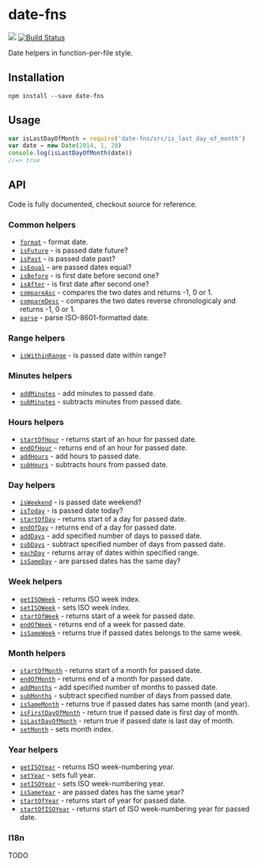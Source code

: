 # date-fns
[![](http://img.shields.io/npm/v/date-fns.svg)](https://www.npmjs.org/package/date-fns)
[![Build Status](https://travis-ci.org/js-fns/date-fns.svg)](https://travis-ci.org/js-fns/date-fns)

Date helpers in function-per-file style.

## Installation

```
npm install --save date-fns
```

## Usage

``` javascript
var isLastDayOfMonth = require('date-fns/src/is_last_day_of_month')
var date = new Date(2014, 1, 28)
console.log(isLastDayOfMonth(date))
//=> true
```

## API

Code is fully documented, checkout source for reference.

### Common helpers

* [`format`](./src/format.js) - format date.
* [`isFuture`](./src/is_future.js) - is passed date future?
* [`isPast`](./src/is_future.js) - is passed date past?
* [`isEqual`](./src/is_equal.js) - are passed dates equal?
* [`isBefore`](./src/is_before.js) - is first date before second one?
* [`isAfter`](./src/is_after.js) - is first date after second one?
* [`compareAsc`](./src/compare_asc.js) - compares the two dates and returns -1, 0 or 1.
* [`compareDesc`](./src/compare_desc.js) - compares the two dates reverse chronologicaly and returns -1, 0 or 1.
* [`parse`](./src/parse.js) - parse ISO-8601-formatted date.

### Range helpers

* [`isWithinRange`](./src/is_within_range.js) - is passed date within range?

### Minutes helpers

* [`addMinutes`](./src/add_minutes.js) - add minutes to passed date.
* [`subMinutes`](./src/sub_minutes.js) - subtracts minutes from passed date.

### Hours helpers
* [`startOfHour`](./src/start_of_hour.js) - returns start of an hour for passed date.
* [`endOfHour`](./src/end_of_hour.js) - returns end of an hour for passed date.
* [`addHours`](./src/add_hours.js) - add hours to passed date.
* [`subHours`](./src/sub_hours.js) - subtracts hours from passed date.

### Day helpers

* [`isWeekend`](./src/is_weekend.js) - is passed date weekend?
* [`isToday`](./src/is_today.js) - is passed date today?
* [`startOfDay`](./src/start_of_day.js) - returns start of a day for passed date.
* [`endOfDay`](./src/end_of_day.js) - returns end of a day for passed date.
* [`addDays`](./src/add_days.js) - add specified number of days to passed date.
* [`subDays`](./src/sub_days.js) - subtract specified number of days from passed date.
* [`eachDay`](./src/each_day.js) - returns array of dates within specified range.
* [`isSameDay`](./src/is_same_day.js) - are parssed dates has the same day?

### Week helpers

* [`getISOWeek`](./src/get_iso_week.js) - returns ISO week index.
* [`setISOWeek`](./src/set_iso_week.js) - sets ISO week index.
* [`startOfWeek`](./src/start_of_week.js) - returns start of a week for passed date.
* [`endOfWeek`](./src/end_of_week.js) - returns end of a week for passed date.
* [`isSameWeek`](./src/is_same_week.js) - returns true if passed dates belongs to the same week.

### Month helpers

* [`startOfMonth`](./src/start_of_month.js) - returns start of a month for passed date.
* [`endOfMonth`](./src/end_of_month.js) - returns end of a month for passed date.
* [`addMonths`](./src/add_months.js) - add specified number of months to passed date.
* [`subMonths`](./src/sub_months.js) - subtract specified number of days from passed date.
* [`isSameMonth`](./src/is_same_month.js) - returns true if passed dates has same month (and year).
* [`isFirstDayOfMonth`](./src/is_first_day_of_month.js) - return true if passed date is first day of month.
* [`isLastDayOfMonth`](./src/is_last_day_of_month.js) - return true if passed date is last day of month.
* [`setMonth`](./src/set_month.js) - sets month index.

### Year helpers

* [`getISOYear`](./src/get_iso_year.js) - returns ISO week-numbering year.
* [`setYear`](./src/set_year.js) - sets full year.
* [`setISOYear`](./src/set_iso_year.js) - sets ISO week-numbering year.
* [`isSameYear`](./src/is_same_year.js) - are passed dates has the same year?
* [`startOfYear`](./src/start_of_year.js) - returns start of year for passed date.
* [`startOfISOYear`](./src/start_of_iso_year.js) - returns start of ISO week-numbering year for passed date.

### I18n

TODO

